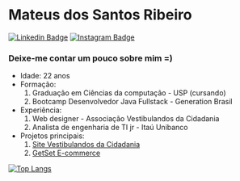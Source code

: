 # Mateus dos Santos Ribeiro
[![Linkedin Badge](https://img.shields.io/badge/linkedin-%230077B5.svg?&style=for-the-badge&logo=linkedin&logoColor=white&link=https://www.linkedin.com/in/mateus-ribeiro-b104a9120/)](https://www.linkedin.com/in/mateus-ribeiro-b104a9120/)
[![Instagram Badge](https://img.shields.io/badge/instagram-%23E4405F.svg?&style=for-the-badge&logo=instagram&logoColor=white&link=https://www.instagram.com/mateus_s_ribeiro/)](https://www.instagram.com/mateus_s_ribeiro/)

### Deixe-me contar um pouco sobre mim =)
* Idade: 22 anos
* Formação: 
    1. Graduação em Ciências da computação - USP (cursando)
    2. Bootcamp Desenvolvedor Java Fullstack - Generation Brasil
* Experiência: 
    1. Web designer - Associação Vestibulandos da Cidadania
    2. Analista de engenharia de TI jr - Itaú Unibanco
* Projetos principais:
    1. [Site Vestibulandos da Cidadania](https://www.vestibulandosdacidadania.org/)
    2. [GetSet E-commerce](https://thegetset.herokuapp.com/)

[![Top Langs](https://github-readme-stats.vercel.app/api/top-langs/?username=MateusBCC020&layout=compact)](https://github.com/MateusBCC020)

